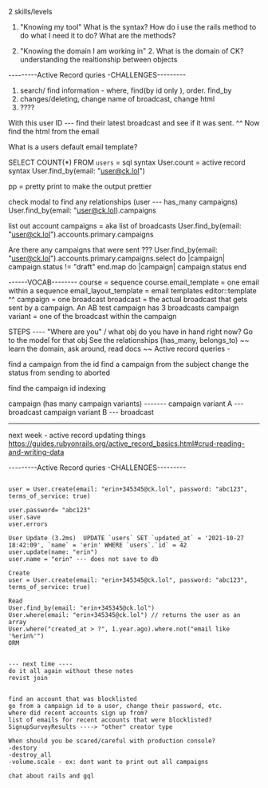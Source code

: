 2 skills/levels

1. "Knowing my tool" What is the syntax? How do i use the rails method to do what I need it to do?
   What are the methods?

2. "Knowing the domain I am working in" 2. What is the domain of CK? understanding the realtionship between objects

---------Active Record quries -CHALLENGES---------

1. search/ find information - where, find(by id only ), order. find_by
2. changes/deleting, change name of broadcast, change html
3. ????

With this user ID --- find their latest broadcast and see if it was sent.
^^ Now find the html from the email

What is a users default email template?

SELECT COUNT(\*) FROM `users` = sql syntax
User.count = active record syntax
User.find_by(email: "user@ck.lol")

pp = pretty print to make the output prettier

check modal to find any relationships (user --- has_many campaigns)
User.find_by(email: "user@ck.lol).campaigns

list out account campaigns = aka list of broadcasts
User.find_by(email: "user@ck.lol").accounts.primary.campaigns

Are there any campaigns that were sent ???
User.find_by(email: "user@ck.lol").accounts.primary.campaigns.select do |campaign|
campaign.status != "draft"
end.map do |campaign|
campaign.status
end

------VOCAB--------
course = sequence
course.email_template = one email within a sequence
email_layout_template = email templates
editor::template ^^
campaign = one broadcast
broadcast = the actual broadcast that gets sent by a campaign. An AB test campaign has 3 broadcasts
campaign variant = one of the broadcast within the campaign

STEPS ----
"Where are you" / what obj do you have in hand right now?
Go to the model for that obj
See the relationships (has_many, belongs_to)
~~ learn the domain, ask around, read docs ~~
Active record queries -

find a campaign from the id
find a campaign from the subject
change the status from sending to aborted

find the campaign id
indexing

campaign (has many campaign variants) -------
campaign variant A --- broadcast
campaign variant B --- broadcast

---

next week - active record updating things
https://guides.rubyonrails.org/active_record_basics.html#crud-reading-and-writing-data

---------Active Record quries -CHALLENGES---------

```create ~~~~~~~~~~~~~

user = User.create(email: "erin+345345@ck.lol", password: "abc123", terms_of_service: true)

user.password= "abc123"
user.save
user.errors

User Update (3.2ms)  UPDATE `users` SET `updated_at` = '2021-10-27 18:42:09', `name` = 'erin' WHERE `users`.`id` = 42
user.update(name: "erin")
user.name = "erin" --- does not save to db

Create
user = User.create(email: "erin+345345@ck.lol", password: "abc123", terms_of_service: true)

Read
User.find_by(email: "erin+345345@ck.lol")
User.where(email: "erin+345345@ck.lol") // returns the user as an array
User.where("created_at > ?", 1.year.ago).where.not("email like '%erin%'")
ORM


--- next time ----
do it all again without these notes
revist join


find an account that was blocklisted
go from a campaign id to a user, change their password, etc.
where did recent accounts sign up from?
list of emails for recent accounts that were blocklisted?
SignupSurveyResults ----> "other" creator type

When should you be scared/careful with production console?
-destory
-destroy_all
-volume.scale - ex: dont want to print out all campaigns

chat about rails and gql
```
